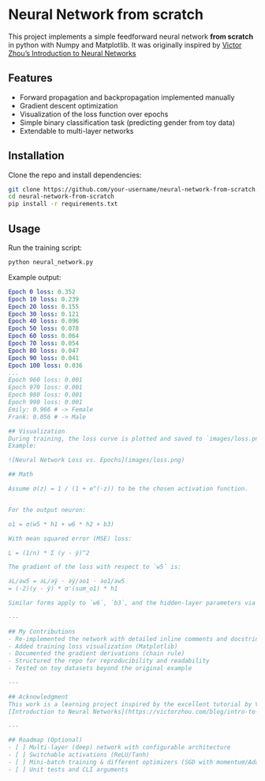 # Neural Network from scratch

This project implements a simple feedforward neural network **from scratch** in python with Numpy and Matplotlib.
It was originally inspired by [Victor Zhou’s Introduction to Neural Networks](https://victorzhou.com/blog/intro-to-neural-networks/)

## Features
- Forward propagation and backpropagation implemented manually
- Gradient descent optimization
- Visualization of the loss function over epochs
- Simple binary classification task (predicting gender from toy data)
- Extendable to multi-layer networks

## Installation
Clone the repo and install dependencies:

```bash
git clone https://github.com/your-username/neural-network-from-scratch.git
cd neural-network-from-scratch
pip install -r requirements.txt
```
## Usage

Run the training script:

```bash
python neural_network.py
```

Example output:

```yaml
Epoch 0 loss: 0.352
Epoch 10 loss: 0.239
Epoch 20 loss: 0.155
Epoch 30 loss: 0.121
Epoch 40 loss: 0.096
Epoch 50 loss: 0.078
Epoch 60 loss: 0.064
Epoch 70 loss: 0.054
Epoch 80 loss: 0.047
Epoch 90 loss: 0.041
Epoch 100 loss: 0.036
...
Epoch 960 loss: 0.001
Epoch 970 loss: 0.001
Epoch 980 loss: 0.001
Epoch 990 loss: 0.001
Emily: 0.966 # -> Female
Frank: 0.056 # -> Male

## Visualization
During training, the loss curve is plotted and saved to `images/loss.png`.
Example:

![Neural Network Loss vs. Epochs](images/loss.png)

## Math

Assume σ(z) = 1 / (1 + e^(-z)) to be the chosen activation function.


For the output neuron:  

o1 = σ(w5 * h1 + w6 * h2 + b3)

With mean squared error (MSE) loss:  

L = (1/n) * Σ (y - ŷ)^2

The gradient of the loss with respect to `w5` is:

∂L/∂w5 = ∂L/∂ŷ ⋅ ∂ŷ/∂o1 ⋅ ∂o1/∂w5
= (-2)(y - ŷ) * σ'(sum_o1) * h1

Similar forms apply to `w6`, `b3`, and the hidden-layer parameters via the chain rule.

---

## My Contributions
- Re-implemented the network with detailed inline comments and docstrings
- Added training loss visualization (Matplotlib)
- Documented the gradient derivations (chain rule)
- Structured the repo for reproducibility and readability
- Tested on toy datasets beyond the original example

---

## Acknowledgment
This work is a learning project inspired by the excellent tutorial by Victor Zhou:  
[Introduction to Neural Networks](https://victorzhou.com/blog/intro-to-neural-networks/).

---

## Roadmap (Optional)
- [ ] Multi-layer (deep) network with configurable architecture  
- [ ] Switchable activations (ReLU/Tanh)  
- [ ] Mini-batch training & different optimizers (SGD with momentum/Adam)  
- [ ] Unit tests and CLI arguments  
```